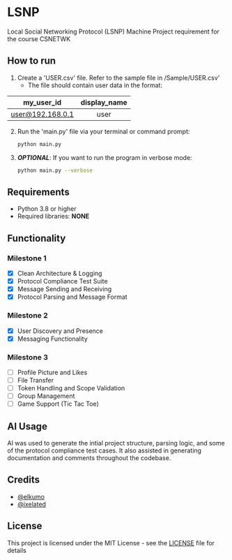 # LSNP
Local Social Networking Protocol (LSNP) Machine Project requirement for the course CSNETWK

## How to run
1. Create a 'USER.csv' file. Refer to the sample file in /Sample/USER.csv'
   - The file should contain user data in the format:

|    my_user_id    | display_name |
|:----------------:|:----:|
| user@192.168.0.1 | user         |
2. Run the 'main.py' file via your terminal or command prompt:
   ```bash
   python main.py
   ```
3. ***OPTIONAL***: If you want to run the program in verbose mode:
   ```bash
   python main.py --verbose
   ```
   
## Requirements
- Python 3.8 or higher
- Required libraries: **NONE**

## Functionality
### Milestone 1
- [x] Clean Architecture & Logging
- [x] Protocol Compliance Test Suite
- [x] Message Sending and Receiving
- [x] Protocol Parsing and Message Format

### Milestone 2
- [x] User Discovery and Presence
- [x] Messaging Functionality

### Milestone 3
- [ ] Profile Picture and Likes
- [ ] File Transfer
- [ ] Token Handling and Scope Validation
- [ ] Group Management
- [ ] Game Support (Tic Tac Toe)

## AI Usage
AI was used to generate the intial project structure, parsing logic, and some of the protocol compliance test cases. It also assisted in generating documentation and comments throughout the codebase.

## Credits
- [@elkumo](https://github.com/elkumo)
- [@ixelated](https://github.com/ixelated)

## License
This project is licensed under the MIT License - see the [LICENSE](https://github.com/elkumo/LSNP/blob/main/LICENSE.md) file for details
